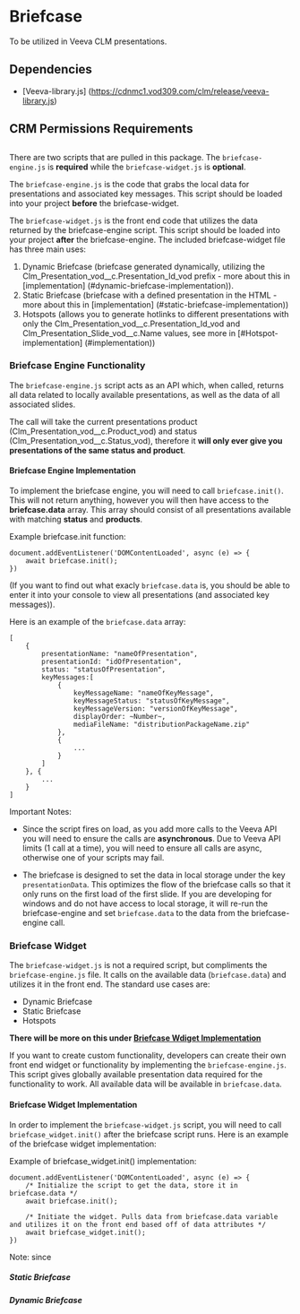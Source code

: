 # Briefcase
To be utilized in Veeva CLM presentations. 

## Dependencies
- [Veeva-library.js] (https://cdnmc1.vod309.com/clm/release/veeva-library.js)

## CRM Permissions Requirements
## 
There are two scripts that are pulled in this package. The ``briefcase-engine.js`` is **required** while the ``briefcase-widget.js`` is **optional**.

 The ``briefcase-engine.js`` is the code that grabs the local data for presentations and associated key messages. This script should be loaded into your project **before** the briefcase-widget. 

 The ``briefcase-widget.js`` is the front end code that utilizes the data returned by the briefcase-engine script. This script should be loaded into your project **after** the briefcase-engine. The included briefcase-widget file has three main uses:

 1. Dynamic Briefcase (briefcase generated dynamically, utilizing the Clm_Presentation_vod__c.Presentation_Id_vod prefix - more about this in [implementation] (#dynamic-briefcase-implementation)).
 2. Static Briefcase (briefcase with a defined presentation in the HTML - more about this in [implementation] (#static-briefcase-implementation))
 3. Hotspots (allows you to generate hotlinks to different presentations with only the Clm_Presentation_vod__c.Presentation_Id_vod and Clm_Presentation_Slide_vod__c.Name values, see more in [#Hotspot-implementation] (#implementation))

### Briefcase Engine Functionality
The ``briefcase-engine.js`` script acts as an API which, when called, returns all data related to locally available presentations, as well as the data of all associated slides. 

The call will take the current presentations product (Clm_Presentation_vod__c.Product_vod) and status (Clm_Presentation_vod__c.Status_vod), therefore it **will only ever give you presentations of the same status and product**.

#### Briefcase Engine Implementation
To implement the briefcase engine, you will need to call ``briefcase.init()``. This will not return anything, however you will then have access to the **briefcase.data** array. This array should consist of all presentations available with matching **status** and **products**. 

Example briefcase.init function:
```
document.addEventListener('DOMContentLoaded', async (e) => {
    await briefcase.init();
})
```

(If you want to find out what exacly ``briefcase.data`` is, you should be able to enter it into your console to view all presentations (and associated key messages)).

Here is an example of the ``briefcase.data`` array:

```
[
    {
        presentationName: "nameOfPresentation",
        presentationId: "idOfPresentation",
        status: "statusOfPresentation",
        keyMessages:[
            {
                keyMessageName: "nameOfKeyMessage",
                keyMessageStatus: "statusOfKeyMessage",
                keyMessageVersion: "versionOfKeyMessage",
                displayOrder: ~Number~,
                mediaFileName: "distributionPackageName.zip"
            },
            {
                ...
            }
        ]
    }, {
        ...
    }
]
```

Important Notes:

- Since the script fires on load, as you add more calls to the Veeva API you will need to ensure the calls are **asynchronous**. Due to Veeva API limits (1 call at a time), you will need to ensure all calls are async, otherwise one of your scripts may fail.

-  The briefcase is designed to set the data in local storage under the key `presentationData`. This optimizes the flow of the briefcase calls so that it only runs on the first load of the first slide. If you are developing for windows and do not have access to local storage, it will re-run the briefcase-engine and set `briefcase.data` to the data from the briefcase-engine call. 

### Briefcase Widget
The ``briefcase-widget.js`` is not a required script, but compliments the ``briefcase-engine.js`` file. It calls on the available data (``briefcase.data``) and utilizes it in the front end. The standard use cases are: 
- Dynamic Briefcase
- Static Briefcase
- Hotspots

**There will be more on this under [Briefcase Wdiget Implementation](#briefcase-widget-implementation)**

If you want to create custom functionality, developers can create their own front end widget or functionality by implementing the ``briefcase-engine.js``. This script gives globally available presentation data required for the functionality to work. All available data will be available in ``briefcase.data``.

#### Briefcase Widget Implementation
In order to implement the ``briefcase-widget.js`` script, you will need to call ``briefcase_widget.init()`` after the briefcase script runs. Here is an example of the briefcase widget implementation:

Example of briefcase_widget.init() implementation:
```
document.addEventListener('DOMContentLoaded', async (e) => {
    /* Initialize the script to get the data, store it in briefcase.data */
    await briefcase.init();

    /* Initiate the widget. Pulls data from briefcase.data variable and utilizes it on the front end based off of data attributes */
    await briefcase_widget.init();
})
```

Note: since 

##### Static Briefcase 

##### Dynamic Briefcase

